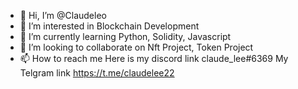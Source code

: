 - 👋 Hi, I’m @Claudeleo
- 👀 I’m interested in Blockchain Development 
- 🌱 I’m currently learning Python, Solidity, Javascript
- 💞️ I’m looking to collaborate on Nft Project, Token Project 
- 📫 How to reach me Here is my discord link claude_lee#6369
      My Telgram link https://t.me/claudelee22
<!---
Claudeleo/Claudeleo is a ✨ special ✨ repository because its `README.md` (this file) appears on your GitHub profile.
You can click the Preview link to take a look at your changes.
--->

